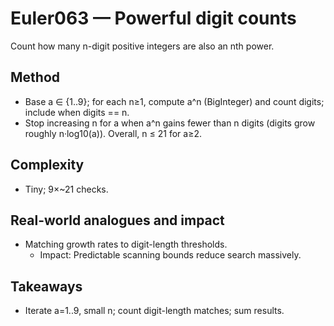 # Euler063 — Powerful digit counts

Count how many n-digit positive integers are also an nth power.

## Method

- Base a ∈ {1..9}; for each n≥1, compute a^n (BigInteger) and count digits; include when digits == n.
- Stop increasing n for a when a^n gains fewer than n digits (digits grow roughly n·log10(a)). Overall, n ≤ 21 for a≥2.

## Complexity
- Tiny; 9×~21 checks.

## Real-world analogues and impact
- Matching growth rates to digit-length thresholds.
  - Impact: Predictable scanning bounds reduce search massively.

## Takeaways
- Iterate a=1..9, small n; count digit-length matches; sum results.
